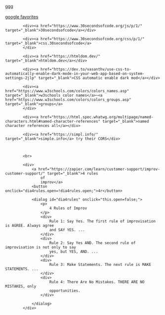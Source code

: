 <div>ggg<br>&nbsp;

<div><a href="https://www.google.com/collections/s/list/aC4sz9C4MSG7ImIoVgGN1w/pJGl3_zBt7I" target="_blank">google favorites</a></div>

			<div><a href="https://www.30secondsofcode.org/js/p/1/" target="_blank">30secondsofcode</a></div>

			<div><a href="https://www.30secondsofcode.org/css/p/1/" target="_blank">css.30secondsofcode</a>
			</div>

			<div><a href="https://htmldom.dev/" target="_blank">htmldom.dev</a></div>

			<div><a href="https://dev.to/vasanthv/use-css-to-automatically-enable-dark-mode-in-your-web-app-based-on-system-settings-2jlp" target="_blank">CSS automatic enable dark mod</a></div>

			<div><a href="https://www.w3schools.com/colors/colors_names.asp" target="_blank">w3schools color names</a>~<a href="https://www.w3schools.com/colors/colors_groups.asp" target="_blank">groups</a>
			</div>

			<div><a href="https://html.spec.whatwg.org/multipage/named-characters.html#named-character-references" target="_blank">named character references all</a></div>

			<div><a href="https://simpl.info/" target="_blank">simple.info</a> try their CORS</div>



			<br>

			<div>
				<a href="https://zapier.com/learn/customer-support/improv-customer-support/" target="_blank">4 rules
					of
					improv</a>
				<button onclick="dia4rules.open=!dia4rules.open;">4r</button>

				<dialog id="dia4rules" onclick="this.open=false;">
					<p>
						4 Rules of Improv
					</p>
					<div>
						Rule 1: Say Yes. The first rule of improvisation is AGREE. Always agree
						and SAY YES. ...
					</div>
					<div>
						Rule 2: Say Yes AND. The second rule of improvisation is not only to say
						yes, but YES, AND. ...
					</div>
					<div>
						Rule 3: Make Statements. The next rule is MAKE STATEMENTS. ...
					</div>
					<div>
						Rule 4: There Are No Mistakes. THERE ARE NO MISTAKES, only
						opportunities.
					</div>

				</dialog>
			</div>
</div>